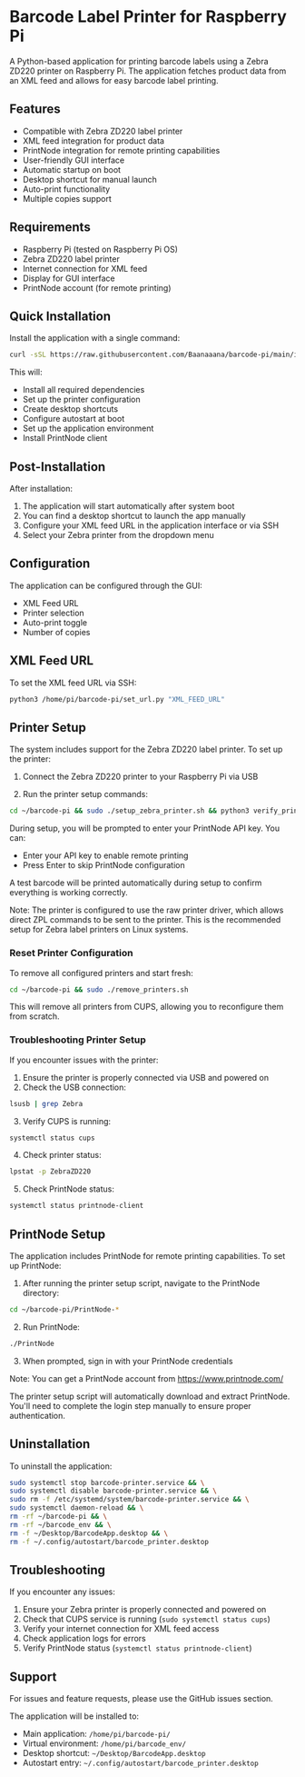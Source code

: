 # Barcode Label Printer for Raspberry Pi

A Python-based application for printing barcode labels using a Zebra ZD220 printer on Raspberry Pi. The application fetches product data from an XML feed and allows for easy barcode label printing.


## Features
- Compatible with Zebra ZD220 label printer
- XML feed integration for product data
- PrintNode integration for remote printing capabilities
- User-friendly GUI interface
- Automatic startup on boot
- Desktop shortcut for manual launch
- Auto-print functionality
- Multiple copies support


## Requirements
- Raspberry Pi (tested on Raspberry Pi OS)
- Zebra ZD220 label printer
- Internet connection for XML feed
- Display for GUI interface
- PrintNode account (for remote printing)


## Quick Installation
Install the application with a single command:
```bash
curl -sSL https://raw.githubusercontent.com/Baanaaana/barcode-pi/main/install_barcode_app.sh | bash
```

This will:
- Install all required dependencies
- Set up the printer configuration
- Create desktop shortcuts
- Configure autostart at boot
- Set up the application environment
- Install PrintNode client


## Post-Installation
After installation:
1. The application will start automatically after system boot
2. You can find a desktop shortcut to launch the app manually
3. Configure your XML feed URL in the application interface or via SSH
4. Select your Zebra printer from the dropdown menu


## Configuration
The application can be configured through the GUI:
- XML Feed URL
- Printer selection
- Auto-print toggle
- Number of copies


## XML Feed URL
To set the XML feed URL via SSH:
```bash
python3 /home/pi/barcode-pi/set_url.py "XML_FEED_URL"
```


## Printer Setup
The system includes support for the Zebra ZD220 label printer. To set up the printer:

1. Connect the Zebra ZD220 printer to your Raspberry Pi via USB

2. Run the printer setup commands:
```bash
cd ~/barcode-pi && sudo ./setup_zebra_printer.sh && python3 verify_printer.py
```

During setup, you will be prompted to enter your PrintNode API key. You can:
- Enter your API key to enable remote printing
- Press Enter to skip PrintNode configuration

A test barcode will be printed automatically during setup to confirm everything is working correctly.

Note: The printer is configured to use the raw printer driver, which allows direct ZPL commands to be sent to the printer. This is the recommended setup for Zebra label printers on Linux systems.


### Reset Printer Configuration
To remove all configured printers and start fresh:

```bash
cd ~/barcode-pi && sudo ./remove_printers.sh
```

This will remove all printers from CUPS, allowing you to reconfigure them from scratch.


### Troubleshooting Printer Setup
If you encounter issues with the printer:

1. Ensure the printer is properly connected via USB and powered on
2. Check the USB connection:
```bash
lsusb | grep Zebra
```

3. Verify CUPS is running:
```bash
systemctl status cups
```

4. Check printer status:
```bash
lpstat -p ZebraZD220
```

5. Check PrintNode status:
```bash
systemctl status printnode-client
```


## PrintNode Setup
The application includes PrintNode for remote printing capabilities. To set up PrintNode:

1. After running the printer setup script, navigate to the PrintNode directory:
```bash
cd ~/barcode-pi/PrintNode-*
```

2. Run PrintNode:
```bash
./PrintNode
```

3. When prompted, sign in with your PrintNode credentials

Note: You can get a PrintNode account from https://www.printnode.com/

The printer setup script will automatically download and extract PrintNode. You'll need to complete the login step manually to ensure proper authentication.


## Uninstallation
To uninstall the application:
```bash
sudo systemctl stop barcode-printer.service && \
sudo systemctl disable barcode-printer.service && \
sudo rm -f /etc/systemd/system/barcode-printer.service && \
sudo systemctl daemon-reload && \
rm -rf ~/barcode-pi && \
rm -rf ~/barcode_env && \
rm -f ~/Desktop/BarcodeApp.desktop && \
rm -f ~/.config/autostart/barcode_printer.desktop
```


## Troubleshooting
If you encounter any issues:
1. Ensure your Zebra printer is properly connected and powered on
2. Check that CUPS service is running (`sudo systemctl status cups`)
3. Verify your internet connection for XML feed access
4. Check application logs for errors
5. Verify PrintNode status (`systemctl status printnode-client`)


## Support
For issues and feature requests, please use the GitHub issues section.

The application will be installed to:
- Main application: `/home/pi/barcode-pi/`
- Virtual environment: `/home/pi/barcode_env/`
- Desktop shortcut: `~/Desktop/BarcodeApp.desktop`
- Autostart entry: `~/.config/autostart/barcode_printer.desktop`
